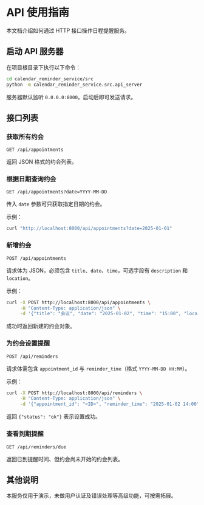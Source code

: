 # API 使用指南

本文档介绍如何通过 HTTP 接口操作日程提醒服务。

## 启动 API 服务器

在项目根目录下执行以下命令：
```bash
cd calendar_reminder_service/src
python -m calendar_reminder_service.src.api_server
```
服务器默认监听 `0.0.0.0:8000`，启动后即可发送请求。

## 接口列表

### 获取所有约会
`GET /api/appointments`

返回 JSON 格式的约会列表。

### 根据日期查询约会
`GET /api/appointments?date=YYYY-MM-DD`

传入 `date` 参数可只获取指定日期的约会。

示例：
```bash
curl "http://localhost:8000/api/appointments?date=2025-01-01"
```

### 新增约会
`POST /api/appointments`

请求体为 JSON，必须包含 `title`、`date`、`time`，可选字段有 `description` 和 `location`。

示例：
```bash
curl -X POST http://localhost:8000/api/appointments \
     -H "Content-Type: application/json" \
     -d '{"title": "会议", "date": "2025-01-02", "time": "15:00", "location": "会议室"}'
```

成功时返回新建的约会对象。

### 为约会设置提醒
`POST /api/reminders`

请求体需包含 `appointment_id` 与 `reminder_time`（格式 `YYYY-MM-DD HH:MM`）。

示例：
```bash
curl -X POST http://localhost:8000/api/reminders \
     -H "Content-Type: application/json" \
     -d '{"appointment_id": "<ID>", "reminder_time": "2025-01-02 14:00"}'
```

返回 `{"status": "ok"}` 表示设置成功。

### 查看到期提醒
`GET /api/reminders/due`

返回已到提醒时间、但约会尚未开始的约会列表。

## 其他说明

本服务仅用于演示，未做用户认证及错误处理等高级功能，可按需拓展。
